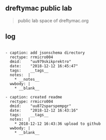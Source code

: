 <!---
#%% <beg-file_info>
#%% document_metadata:
#%%   - caption: "caption"
#%%     dmid: "uu658cascade_junior"
#%%     date: created="2018-12-12 16:41:18"
#%%     last: lastmod="2018-12-12 16:41:18"
#%%     tags: __tags__
#%%     author:     created="__author__"
#%%     filetype:   "__filetype__"
#%%     lastupdate: "__lastupdate__"
#%%     desc: |
#%%         * __desc__
#%%     seealso: |
#%%         * __seealso__
#%%     seeinstead: |
#%%         * __seeinstead__
#%% <end-file_info>
--->

## dreftymac public lab

> public lab space of dreftymac.org

## log

```

- caption: add jsonschema directory
  rectype: rrmicro004
  dmid:    "uu979skikprektro"
  date:    "2018-12-12 16:45:47"
  tags:    __tags__
  notes:  |
    * __notes__
  wwbody: |
    * __blank__

- caption: created readme
  rectype: rrmicro004
  dmid:    "uu872sparspempgr"
  date:    "2018-12-12 16:43:16"
  tags:    __tags__
  notes:  |
    * 2018-12-12 16:43:36 upload to github
  wwbody: |
    * __blank__

```
